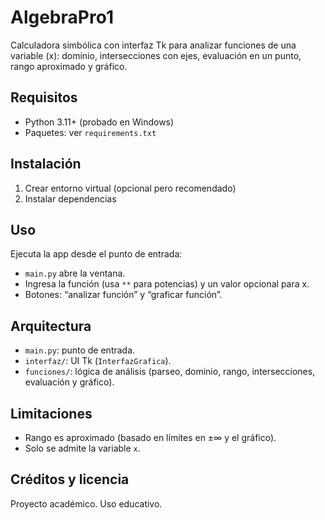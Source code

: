 # AlgebraPro1

Calculadora simbólica con interfaz Tk para analizar funciones de una variable (x): dominio, intersecciones con ejes, evaluación en un punto, rango aproximado y gráfico.

## Requisitos

- Python 3.11+ (probado en Windows)
- Paquetes: ver `requirements.txt`

## Instalación

1) Crear entorno virtual (opcional pero recomendado)
2) Instalar dependencias

## Uso

Ejecuta la app desde el punto de entrada:

- `main.py` abre la ventana.
- Ingresa la función (usa `**` para potencias) y un valor opcional para x.
- Botones: “analizar función” y “graficar función”.

## Arquitectura

- `main.py`: punto de entrada.
- `interfaz/`: UI Tk (`InterfazGrafica`).
- `funciones/`: lógica de análisis (parseo, dominio, rango, intersecciones, evaluación y gráfico).

## Limitaciones

- Rango es aproximado (basado en límites en ±∞ y el gráfico).
- Solo se admite la variable `x`.

## Créditos y licencia

Proyecto académico. Uso educativo.
